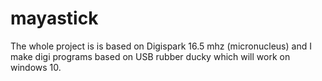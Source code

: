 # mayastick
The whole project is is based on Digispark 16.5 mhz (micronucleus) and I make digi programs based on USB rubber ducky which will work on windows 10.
